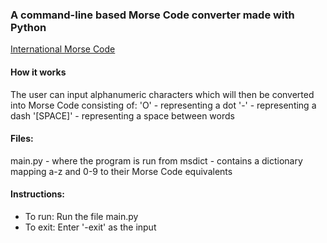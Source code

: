 ### A command-line based Morse Code converter made with Python

[International Morse Code](https://en.wikipedia.org/wiki/Morse_code#/media/File:International_Morse_Code.svg)

#### How it works
The user can input alphanumeric characters which will then be converted into Morse Code consisting of:
'O' - representing a dot
'-' - representing a dash
'[SPACE]' - representing a space between words

#### Files:
main.py - where the program is run from
msdict - contains a dictionary mapping a-z and 0-9 to their Morse Code equivalents

#### Instructions:
- To run: Run the file main.py
- To exit: Enter '-exit' as the input

